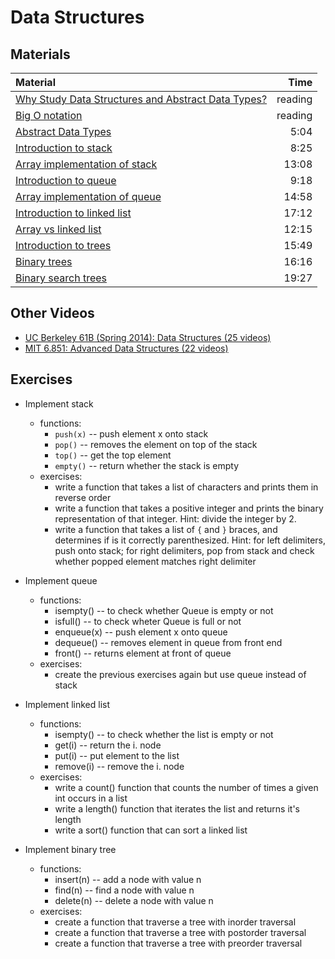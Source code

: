 # Data Structures


## Materials

| Material | Time |
|:---------|-----:|
| [Why Study Data Structures and Abstract Data Types?](https://interactivepython.org/runestone/static/pythonds/Introduction/WhyStudyDataStructuresandAbstractDataTypes.html) | reading |
| [Big O notation](https://rob-bell.net/2009/06/a-beginners-guide-to-big-o-notation/) | reading |
| [Abstract Data Types](https://www.youtube.com/watch?v=HcxqzYsiJ3k) | 5:04 |
| [Introduction to stack](https://www.youtube.com/watch?v=F1F2imiOJfk) | 8:25 |
| [Array implementation of stack ](https://www.youtube.com/watch?v=sFVxsglODoo) | 13:08 |
| [Introduction to queue](https://www.youtube.com/watch?v=XuCbpw6Bj1U) | 9:18 |
| [Array implementation of queue ](https://www.youtube.com/watch?v=okr-XE8yTO8) | 14:58 |
| [Introduction to linked list ](https://www.youtube.com/watch?v=NobHlGUjV3g) | 17:12 |
| [Array vs linked list ](https://www.youtube.com/watch?v=lC-yYCOnN8Q) | 12:15 |
| [Introduction to trees ](https://www.youtube.com/watch?v=qH6yxkw0u78) | 15:49 |
| [Binary trees ](https://www.youtube.com/watch?v=H5JubkIy_p8) | 16:16 |
| [Binary search trees](https://www.youtube.com/watch?v=pYT9F8_LFTM) | 19:27 |

## Other Videos

- [UC Berkeley 61B (Spring 2014): Data Structures (25 videos)](https://archive.org/details/ucberkeley-webcast-PL-XXv-cvA_iAlnI-BQr9hjqADPBtujFJd)
- [MIT 6.851: Advanced Data Structures (22 videos)](https://www.youtube.com/watch?v=T0yzrZL1py0&list=PLUl4u3cNGP61hsJNdULdudlRL493b-XZf&index=1)

## Exercises

- Implement stack
    - functions:
        - `push(x)` -- push element x onto stack
        - `pop()` -- removes the element on top of the stack
        - `top()` -- get the top element
        - `empty()` -- return whether the stack is empty
    - exercises:
        - write a function that takes a list of characters and prints them in reverse order 
        - write a function that takes a positive integer and prints the binary
    representation of that integer.  Hint:  divide the integer by 2.
        - write a function that takes a list of `{` and `}` braces, and determines if is it correctly parenthesized. Hint:  for left delimiters, push onto stack; for right delimiters, pop from stack and check whether popped element matches right delimiter


- Implement queue
    - functions:
        - isempty() -- to check whether Queue is empty or not
        - isfull()  -- to check wheter Queue is full or not
        - enqueue(x) -- push element x onto queue
        - dequeue() -- removes element in queue from front end
        - front() -- returns element at front of queue
    - exercises: 
        - create the previous exercises again but use queue instead of stack

- Implement linked list
    - functions:
        - isempty() -- to check whether the list is empty or not
        - get(i) -- return the i. node
        - put(i) -- put element to the list
        - remove(i) -- remove the i. node
    - exercises:
        - write a count() function that counts the number of times a given int occurs in a list
        - write a length() function that iterates the list and returns it's length
        - write a sort() function that can sort a linked list

- Implement binary tree
    - functions:
        - insert(n) -- add a node with value n 
        - find(n) -- find a node with value n
        - delete(n) -- delete a node with value n 
    - exercises:
        - create a function that traverse a tree with inorder traversal
        - create a function that traverse a tree with postorder traversal
        - create a function that traverse a tree with preorder traversal
        

